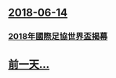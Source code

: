 ## [2018-06-14](/zh/news/2018/06/14/index.md)

### [2018年國際足協世界盃揭幕 ](/zh/news/2018/06/14/2018年國際足協世界盃揭幕.md)
## [前一天...](/zh/news/2018/06/13/index.md)

